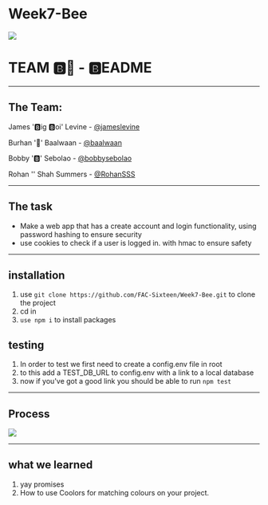 # Week7-Bee

![](https://i.imgur.com/hwbXfyF.jpg)
# TEAM :b::bee: - :b:EADME

---

## The Team:

James ':b:ig :b:oi' Levine - [@jameslevine ](https://github.com/jameslevine)

Burhan ':bee:' Baalwaan - [@baalwaan](https://github.com/Baalwaan)

Bobby ':b:' Sebolao - [@bobbysebolao](https://github.com/bobbysebolao)

Rohan '' Shah Summers - [@RohanSSS](https://github.com/RohanSSS)

---

## The task

 - Make a web app that has a create account and login functionality, using password hashing to ensure security
 - use cookies to check if a user is logged in. with hmac to ensure safety

---

## installation

1. use `git clone https://github.com/FAC-Sixteen/Week7-Bee.git` to clone the project
2. cd in
3. `use npm i` to install packages

## testing

1. In order to test we first need to create a config.env file in root
2. to this add a TEST_DB_URL to config.env with a link to a local database
3. now if you've got a good link you should be able to run `npm test`

---

## Process
![](https://i.imgur.com/C31Uy5W.jpg)

---

## what we learned

1. yay promises
2. How to use Coolors for matching colours on your project.

